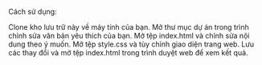
Cách sử dụng:

Clone kho lưu trữ này về máy tính của bạn.
Mở thư mục dự án trong trình chỉnh sửa văn bản yêu thích của bạn.
Mở tệp index.html và chỉnh sửa nội dung theo ý muốn.
Mở tệp style.css và tùy chỉnh giao diện trang web.
Lưu các thay đổi và mở tệp index.html trong trình duyệt web để xem kết quả.
